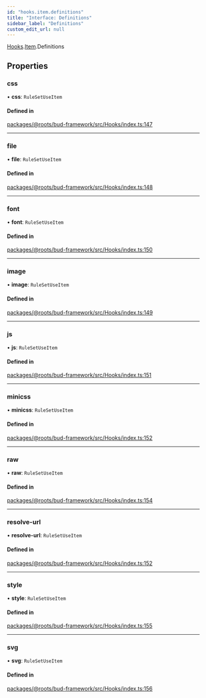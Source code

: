 ```yaml
---
id: "hooks.item.definitions"
title: "Interface: Definitions"
sidebar_label: "Definitions"
custom_edit_url: null
---
```


[Hooks](../modules/hooks.md).[Item](../modules/hooks.item.md).Definitions

## Properties

### css

• **css**: `RuleSetUseItem`

#### Defined in

[packages/@roots/bud-framework/src/Hooks/index.ts:147](https://github.com/roots/bud/blob/2fd4ac325/packages/@roots/bud-framework/src/Hooks/index.ts#L147)

___

### file

• **file**: `RuleSetUseItem`

#### Defined in

[packages/@roots/bud-framework/src/Hooks/index.ts:148](https://github.com/roots/bud/blob/2fd4ac325/packages/@roots/bud-framework/src/Hooks/index.ts#L148)

___

### font

• **font**: `RuleSetUseItem`

#### Defined in

[packages/@roots/bud-framework/src/Hooks/index.ts:150](https://github.com/roots/bud/blob/2fd4ac325/packages/@roots/bud-framework/src/Hooks/index.ts#L150)

___

### image

• **image**: `RuleSetUseItem`

#### Defined in

[packages/@roots/bud-framework/src/Hooks/index.ts:149](https://github.com/roots/bud/blob/2fd4ac325/packages/@roots/bud-framework/src/Hooks/index.ts#L149)

___

### js

• **js**: `RuleSetUseItem`

#### Defined in

[packages/@roots/bud-framework/src/Hooks/index.ts:151](https://github.com/roots/bud/blob/2fd4ac325/packages/@roots/bud-framework/src/Hooks/index.ts#L151)

___

### minicss

• **minicss**: `RuleSetUseItem`

#### Defined in

[packages/@roots/bud-framework/src/Hooks/index.ts:152](https://github.com/roots/bud/blob/2fd4ac325/packages/@roots/bud-framework/src/Hooks/index.ts#L152)

___

### raw

• **raw**: `RuleSetUseItem`

#### Defined in

[packages/@roots/bud-framework/src/Hooks/index.ts:154](https://github.com/roots/bud/blob/2fd4ac325/packages/@roots/bud-framework/src/Hooks/index.ts#L154)

___

### resolve-url

• **resolve-url**: `RuleSetUseItem`

#### Defined in

[packages/@roots/bud-framework/src/Hooks/index.ts:152](https://github.com/roots/bud/blob/2fd4ac325/packages/@roots/bud-framework/src/Hooks/index.ts#L152)

___

### style

• **style**: `RuleSetUseItem`

#### Defined in

[packages/@roots/bud-framework/src/Hooks/index.ts:155](https://github.com/roots/bud/blob/2fd4ac325/packages/@roots/bud-framework/src/Hooks/index.ts#L155)

___

### svg

• **svg**: `RuleSetUseItem`

#### Defined in

[packages/@roots/bud-framework/src/Hooks/index.ts:156](https://github.com/roots/bud/blob/2fd4ac325/packages/@roots/bud-framework/src/Hooks/index.ts#L156)
